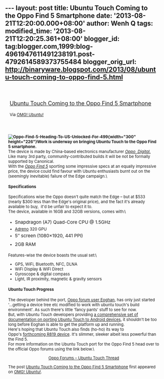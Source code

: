 --- layout: post title: Ubuntu Touch Coming to the Oppo Find 5
Smartphone date: '2013-08-21T12:20:00.000+08:00' author: Wenh Q tags:
modified\_time: '2013-08-21T12:20:25.361+08:00' blogger\_id:
tag:blogger.com,1999:blog-4961947611491238191.post-4792614589373755484
blogger\_orig\_url:
http://binaryware.blogspot.com/2013/08/ubuntu-touch-coming-to-oppo-find-5.html
---
<div style="margin: 10px; padding: 5px;">

<div style="font-size: 18px;">

[\
Ubuntu Touch Coming to the Oppo Find 5
Smartphone](http://feedproxy.google.com/~r/d0od/~3/YcDMpBWU_Mc/ubuntu-touch-coming-to-the-oppo-find-5)

</div>

<div style="font-size: 13px;">

Via [OMG! Ubuntu!](http://www.omgubuntu.co.uk/)

</div>

</div>

<div style="font-size: 13px; padding: 15px 0 10px 10px;">

**![Oppo-Find-5-Heading-To-US-Unlocked-For-499](http://www.omgubuntu.co.uk/wp-content/uploads/2013/08/Oppo-Find-5-Heading-To-US-Unlocked-For-499-300x226.jpg){width="300"
height="226"}Work is underway on bringing Ubuntu Touch to the Oppo Find
5 smartphone.**\
The device is made by China-based electronics manufacturer [*Oppo
 Digital.*](http://en.wikipedia.org/wiki/OPPO_Digital "about oppo digital")\
Like many 3rd party, community-contributed builds it will be not be
formally supported by Canonical.\
With the [*Oppo Find
5*](http://europe.oppostyle.com/home/8-find-5-white.html#/capacity-16gb "About the Oppo Find 5")
sporting some impressive specs at an equally impressive price, the
device could find favour with Ubuntu enthusiasts burnt out on the
(seemingly inevitable) failure of the Edge campaign.\
#### Specifications

Specifications wise the Oppo doesn't quite match the Edge – but at \$533
(nearly \$300 less than the Edge's original price), and the fact it's
already available to buy,  it'd be unfair to expect it to.\
The device, available in 16GB and 32GB versions, comes with:\
-   <span style="font-size: 15px; line-height: 28px;">Snapdragon (A7)
    Quad-Core CPU @ 1.5GHz</span>
-   [Adreno](http://en.wikipedia.org/wiki/Adreno "Adreno") 320 GPU
-   <span style="font-size: 15px; line-height: 28px;">5″ screen
    (1080×1920, 441 PPI)</span>
-   <span style="font-size: 15px; line-height: 28px;">2GB RAM</span>

Features-wise the device boasts the usual set:\
-   <span style="line-height: 15px;">GPS, WiFi, Bluetooth, NFC,
    DLNA</span>
-   WiFi Display & WiFi Direct
-   Gyroscope & digital compass
-   Light, IR proximity, magnetic & gravity sensors

#### Ubuntu Touch Progress

The developer behind the port, [Oppo forum user
Eoghan](http://www.oppoforums.com/members/eoghan.10740/), has only just
started '…getting a device tree etc modified to work with ubuntu touch's
build environment'. As such there's little 'fancy pants' stuff to see
for now.\
But, with Ubuntu Touch developers providing [a comprehensive set of
documentation on porting Ubuntu Touch to Android
devices](https://wiki.ubuntu.com/Touch/Porting "Ubuntu touh porting docs"),
it shouldn't be too long before Eoghan is able to get the platform up
and running.\
Here's hoping that Ubuntu Touch also finds (ho-ho) its way to
Oppo's [forthcoming R819
device](http://europe.oppostyle.com/home/17-r819.html "Oppo R819 Pre-Order").
It's slimmer, sleeker albeit less powerful than the Find 5.\
For more information on the Ubuntu Touch port for the Oppo Find 5 head
over to the official Oppo forums using the link below.\
<div style="text-align: center;">

[Oppo Forums – Ubuntu Touch
Thread](http://www.oppoforums.com/threads/q-ubuntu-touch.3908/page-3 "Oppo Find 5 Forums")

</div>

The post [Ubuntu Touch Coming to the Oppo Find 5
Smartphone](http://www.omgubuntu.co.uk/2013/08/ubuntu-touch-coming-to-the-oppo-find-5)
first appeared on [OMG! Ubuntu!](http://www.omgubuntu.co.uk/).

</div>
